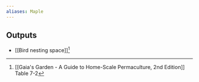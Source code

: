 ```yaml
---
aliases: Maple
---
```

## Outputs
- [[Bird nesting space]][^1]

[^1]: [[Gaia's Garden - A Guide to Home-Scale Permaculture, 2nd Edition]] Table 7-2
